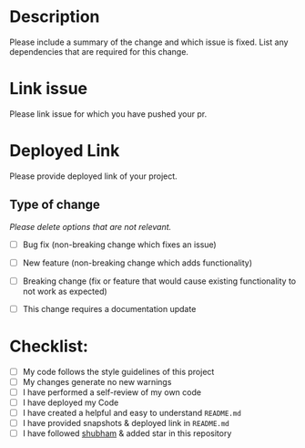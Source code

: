 # Description

Please include a summary of the change and which issue is fixed. List any dependencies that are required for this change.

# Link issue

Please link issue for which you have pushed your pr.

# Deployed Link

Please provide deployed link of your project.

## Type of change

_Please delete options that are not relevant._

- [ ] Bug fix (non-breaking change which fixes an issue)
- [ ] New feature (non-breaking change which adds functionality)
- [ ] Breaking change (fix or feature that would cause existing functionality to not work as expected)
- [ ] This change requires a documentation update


# Checklist:

- [ ] My code follows the style guidelines of this project
- [ ] My changes generate no new warnings
- [ ] I have performed a self-review of my own code
- [ ] I have deployed my Code
- [ ] I have created a helpful and easy to understand `README.md`
- [ ] I have provided snapshots & deployed link in `README.md`
- [ ] I have followed [shubham](https://github.com/shubham7668) & added star in this repository
